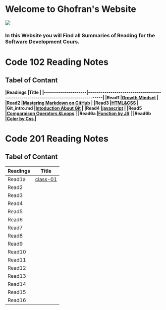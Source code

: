# Welcome to Ghofran's Website
![](https://encrypted-tbn0.gstatic.com/images?q=tbn:ANd9GcQ7GuRWxXVeA3i83C6MbKg8z3mW2ljc7prhvQ&usqp=CAU)

### In this Website you will Find all Summaries of Reading for the Software Development Cours.

# Code 102 Reading Notes
## Tabel of Contant

**|Readings           |Title                                                                               |
|---------------------|------------------------------------------------------------------------------------|
|Read1                |[Growth Mindset](https://ghofrandayyat.github.io/reading-notes/read1)               |
|Read2                |[Mastering Markdown on GitHub](https://ghofrandayyat.github.io/reading-notes/read2) |
|Read3                |[HTML&CSS](https://ghofrandayyat.github.io/reading-notes/read3)                     |
|Git_intro.md         |[Intoduction About Git](https://ghofrandayyat.github.io/reading-notes/Git_intro)    |
|Read4                |[javascript](https://ghofrandayyat.github.io/reading-notes/read4)                   |
|Read5                |[Comparaison Operators &Loops](https://ghofrandayyat.github.io/reading-notes/read5) |
|Read6a               |[Function by JS](https://ghofrandayyat.github.io/reading-notes/read6a)              |
|Read6b               |[Color by Css ](https://ghofrandayyat.github.io/reading-notes/read6b)               |**

# Code 201 Reading Notes

## Tabel of Contant

|Readings|Title                                                             |
|--------|------------------------------------------------------------------|
|Read1a  |[class-01](https://ghofrandayyat.github.io/reading-notes/class-01)|
|Read2   |                                                                  |
|Read3   |                                                                  |
|Read4   |                                                                  |
|Read5   |                                                                  |
|Read6   |                                                                  |
|Read7   |                                                                  |
|Read8   |                                                                  |
|Read9   |                                                                  |
|Read10  |                                                                  |
|Read11  |                                                                  |
|Read12  |                                                                  |
|Read13  |                                                                  |
|Read14  |                                                                  |
|Read15  |                                                                  |
|Read16  |                                                                  |
